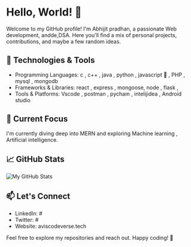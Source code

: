 # Hello, World! 👋

Welcome to my GitHub profile! I'm Abhijit pradhan, a passionate Web development, andde,DSA. Here you'll find a mix of personal projects, contributions, and maybe a few random ideas.

## 🔧 Technologies & Tools

- Programming Languages: c , c++ , java , python , javascript 💛 , PHP , mysql , mongodb
- Frameworks & Libraries: react , express , mongoose, node , flask , 
- Tools & Platforms: Vscode , postman , pycham , intelijidea , Android studio

## 🌱 Current Focus

I'm currently diving deep into MERN and exploring Machine learning , Artificial intelligence.

## 📈 GitHub Stats

![My GitHub Stats](https://github-readme-stats.vercel.app/api?username=avijit969&show_icons=true&count_private=true)

## 📫 Let's Connect

- LinkedIn: #
- Twitter: #
- Website: aviscodeverse.tech

Feel free to explore my repositories and reach out. Happy coding! 🚀
